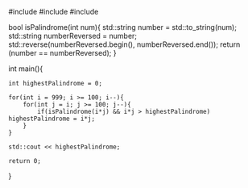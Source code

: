 #include <iostream> 
#include <string> 
#include <algorithm>

bool isPalindrome(int num){
    std::string number = std::to_string(num);
    std::string numberReversed = number;
    std::reverse(numberReversed.begin(), numberReversed.end());
    return (number == numberReversed);
}

int main(){

    int highestPalindrome = 0;

    for(int i = 999; i >= 100; i--){
        for(int j = i; j >= 100; j--){
            if(isPalindrome(i*j) && i*j > highestPalindrome) highestPalindrome = i*j;
        }
    }

    std::cout << highestPalindrome;

    return 0;

}
